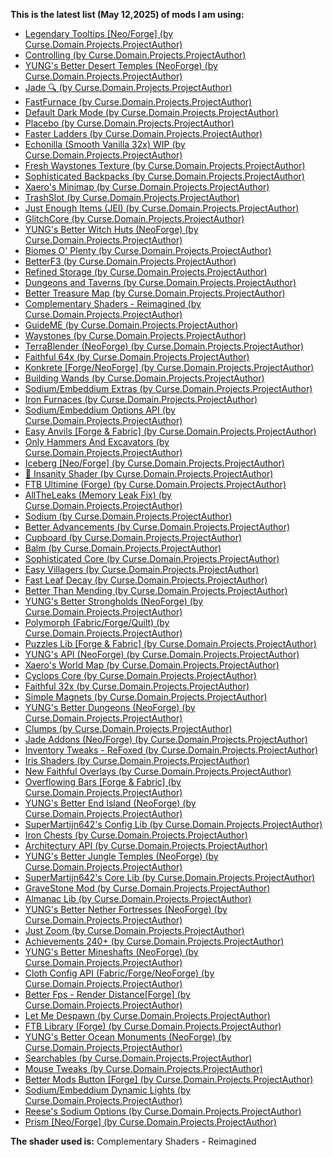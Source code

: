 **This is the latest list (May 12,2025) of mods I am using:**
*   [Legendary Tooltips \[Neo/Forge\] (by Curse.Domain.Projects.ProjectAuthor)](https://www.curseforge.com/minecraft/mc-mods/legendary-tooltips)
*   [Controlling (by Curse.Domain.Projects.ProjectAuthor)](https://www.curseforge.com/minecraft/mc-mods/controlling)
*   [YUNG's Better Desert Temples (NeoForge) (by Curse.Domain.Projects.ProjectAuthor)](https://www.curseforge.com/minecraft/mc-mods/yungs-better-desert-temples-neoforge)
*   [Jade 🔍 (by Curse.Domain.Projects.ProjectAuthor)](https://www.curseforge.com/minecraft/mc-mods/jade)
*   [FastFurnace (by Curse.Domain.Projects.ProjectAuthor)](https://www.curseforge.com/minecraft/mc-mods/fastfurnace)
*   [Default Dark Mode (by Curse.Domain.Projects.ProjectAuthor)](https://www.curseforge.com/minecraft/texture-packs/default-dark-mode)
*   [Placebo (by Curse.Domain.Projects.ProjectAuthor)](https://www.curseforge.com/minecraft/mc-mods/placebo)
*   [Faster Ladders (by Curse.Domain.Projects.ProjectAuthor)](https://www.curseforge.com/minecraft/mc-mods/faster-ladders)
*   [Echonilla (Smooth Vanilla 32x) WIP (by Curse.Domain.Projects.ProjectAuthor)](https://www.curseforge.com/minecraft/texture-packs/echonilla)
*   [Fresh Waystones Texture (by Curse.Domain.Projects.ProjectAuthor)](https://www.curseforge.com/minecraft/texture-packs/fresh-waystones-texture)
*   [Sophisticated Backpacks (by Curse.Domain.Projects.ProjectAuthor)](https://www.curseforge.com/minecraft/mc-mods/sophisticated-backpacks)
*   [Xaero's Minimap (by Curse.Domain.Projects.ProjectAuthor)](https://www.curseforge.com/minecraft/mc-mods/xaeros-minimap)
*   [TrashSlot (by Curse.Domain.Projects.ProjectAuthor)](https://www.curseforge.com/minecraft/mc-mods/trashslot)
*   [Just Enough Items (JEI) (by Curse.Domain.Projects.ProjectAuthor)](https://www.curseforge.com/minecraft/mc-mods/jei)
*   [GlitchCore (by Curse.Domain.Projects.ProjectAuthor)](https://www.curseforge.com/minecraft/mc-mods/glitchcore)
*   [YUNG's Better Witch Huts (NeoForge) (by Curse.Domain.Projects.ProjectAuthor)](https://www.curseforge.com/minecraft/mc-mods/yungs-better-witch-huts-neoforge)
*   [Biomes O' Plenty (by Curse.Domain.Projects.ProjectAuthor)](https://www.curseforge.com/minecraft/mc-mods/biomes-o-plenty)
*   [BetterF3 (by Curse.Domain.Projects.ProjectAuthor)](https://www.curseforge.com/minecraft/mc-mods/betterf3)
*   [Refined Storage (by Curse.Domain.Projects.ProjectAuthor)](https://www.curseforge.com/minecraft/mc-mods/refined-storage)
*   [Dungeons and Taverns (by Curse.Domain.Projects.ProjectAuthor)](https://www.curseforge.com/minecraft/mc-mods/dungeon-and-taverns)
*   [Better Treasure Map (by Curse.Domain.Projects.ProjectAuthor)](https://www.curseforge.com/minecraft/mc-mods/treasuredistance)
*   [Complementary Shaders - Reimagined (by Curse.Domain.Projects.ProjectAuthor)](https://www.curseforge.com/minecraft/shaders/complementary-reimagined)
*   [GuideME (by Curse.Domain.Projects.ProjectAuthor)](https://www.curseforge.com/minecraft/mc-mods/guideme)
*   [Waystones (by Curse.Domain.Projects.ProjectAuthor)](https://www.curseforge.com/minecraft/mc-mods/waystones)
*   [TerraBlender (NeoForge) (by Curse.Domain.Projects.ProjectAuthor)](https://www.curseforge.com/minecraft/mc-mods/terrablender-neoforge)
*   [Faithful 64x (by Curse.Domain.Projects.ProjectAuthor)](https://www.curseforge.com/minecraft/texture-packs/faithful-64x)
*   [Konkrete \[Forge/NeoForge\] (by Curse.Domain.Projects.ProjectAuthor)](https://www.curseforge.com/minecraft/mc-mods/konkrete)
*   [Building Wands (by Curse.Domain.Projects.ProjectAuthor)](https://www.curseforge.com/minecraft/mc-mods/building-wands)
*   [Sodium/Embeddium Extras (by Curse.Domain.Projects.ProjectAuthor)](https://www.curseforge.com/minecraft/mc-mods/magnesium-extras)
*   [Iron Furnaces (by Curse.Domain.Projects.ProjectAuthor)](https://www.curseforge.com/minecraft/mc-mods/iron-furnaces)
*   [Sodium/Embeddium Options API (by Curse.Domain.Projects.ProjectAuthor)](https://www.curseforge.com/minecraft/mc-mods/sodium-options-api)
*   [Easy Anvils \[Forge & Fabric\] (by Curse.Domain.Projects.ProjectAuthor)](https://www.curseforge.com/minecraft/mc-mods/easy-anvils)
*   [Only Hammers And Excavators (by Curse.Domain.Projects.ProjectAuthor)](https://www.curseforge.com/minecraft/mc-mods/only-hammers-and-excavators)
*   [Iceberg \[Neo/Forge\] (by Curse.Domain.Projects.ProjectAuthor)](https://www.curseforge.com/minecraft/mc-mods/iceberg)
*   [🎃 Insanity Shader (by Curse.Domain.Projects.ProjectAuthor)](https://www.curseforge.com/minecraft/shaders/insanity-shader)
*   [FTB Ultimine (Forge) (by Curse.Domain.Projects.ProjectAuthor)](https://www.curseforge.com/minecraft/mc-mods/ftb-ultimine-forge)
*   [AllTheLeaks (Memory Leak Fix) (by Curse.Domain.Projects.ProjectAuthor)](https://www.curseforge.com/minecraft/mc-mods/alltheleaks)
*   [Sodium (by Curse.Domain.Projects.ProjectAuthor)](https://www.curseforge.com/minecraft/mc-mods/sodium)
*   [Better Advancements (by Curse.Domain.Projects.ProjectAuthor)](https://www.curseforge.com/minecraft/mc-mods/better-advancements)
*   [Cupboard (by Curse.Domain.Projects.ProjectAuthor)](https://www.curseforge.com/minecraft/mc-mods/cupboard)
*   [Balm (by Curse.Domain.Projects.ProjectAuthor)](https://www.curseforge.com/minecraft/mc-mods/balm)
*   [Sophisticated Core (by Curse.Domain.Projects.ProjectAuthor)](https://www.curseforge.com/minecraft/mc-mods/sophisticated-core)
*   [Easy Villagers (by Curse.Domain.Projects.ProjectAuthor)](https://www.curseforge.com/minecraft/mc-mods/easy-villagers)
*   [Fast Leaf Decay (by Curse.Domain.Projects.ProjectAuthor)](https://www.curseforge.com/minecraft/mc-mods/fast-leaf-decay)
*   [Better Than Mending (by Curse.Domain.Projects.ProjectAuthor)](https://www.curseforge.com/minecraft/mc-mods/better-than-mending)
*   [YUNG's Better Strongholds (NeoForge) (by Curse.Domain.Projects.ProjectAuthor)](https://www.curseforge.com/minecraft/mc-mods/yungs-better-strongholds-neoforge)
*   [Polymorph (Fabric/Forge/Quilt) (by Curse.Domain.Projects.ProjectAuthor)](https://www.curseforge.com/minecraft/mc-mods/polymorph)
*   [Puzzles Lib \[Forge & Fabric\] (by Curse.Domain.Projects.ProjectAuthor)](https://www.curseforge.com/minecraft/mc-mods/puzzles-lib)
*   [YUNG's API (NeoForge) (by Curse.Domain.Projects.ProjectAuthor)](https://www.curseforge.com/minecraft/mc-mods/yungs-api-neoforge)
*   [Xaero's World Map (by Curse.Domain.Projects.ProjectAuthor)](https://www.curseforge.com/minecraft/mc-mods/xaeros-world-map)
*   [Cyclops Core (by Curse.Domain.Projects.ProjectAuthor)](https://www.curseforge.com/minecraft/mc-mods/cyclops-core)
*   [Faithful 32x (by Curse.Domain.Projects.ProjectAuthor)](https://www.curseforge.com/minecraft/texture-packs/faithful-32x)
*   [Simple Magnets (by Curse.Domain.Projects.ProjectAuthor)](https://www.curseforge.com/minecraft/mc-mods/simple-magnets)
*   [YUNG's Better Dungeons (NeoForge) (by Curse.Domain.Projects.ProjectAuthor)](https://www.curseforge.com/minecraft/mc-mods/yungs-better-dungeons-neoforge)
*   [Clumps (by Curse.Domain.Projects.ProjectAuthor)](https://www.curseforge.com/minecraft/mc-mods/clumps)
*   [Jade Addons (Neo/Forge) (by Curse.Domain.Projects.ProjectAuthor)](https://www.curseforge.com/minecraft/mc-mods/jade-addons)
*   [Inventory Tweaks - ReFoxed (by Curse.Domain.Projects.ProjectAuthor)](https://www.curseforge.com/minecraft/mc-mods/inventory-tweaks-refoxed)
*   [Iris Shaders (by Curse.Domain.Projects.ProjectAuthor)](https://www.curseforge.com/minecraft/mc-mods/irisshaders)
*   [New Faithful Overlays (by Curse.Domain.Projects.ProjectAuthor)](https://www.curseforge.com/minecraft/texture-packs/new-faithful-overlays)
*   [Overflowing Bars \[Forge & Fabric\] (by Curse.Domain.Projects.ProjectAuthor)](https://www.curseforge.com/minecraft/mc-mods/overflowing-bars)
*   [YUNG's Better End Island (NeoForge) (by Curse.Domain.Projects.ProjectAuthor)](https://www.curseforge.com/minecraft/mc-mods/yungs-better-end-island-neoforge)
*   [SuperMartijn642's Config Lib (by Curse.Domain.Projects.ProjectAuthor)](https://www.curseforge.com/minecraft/mc-mods/supermartijn642s-config-lib)
*   [Iron Chests (by Curse.Domain.Projects.ProjectAuthor)](https://www.curseforge.com/minecraft/mc-mods/iron-chests)
*   [Architectury API (by Curse.Domain.Projects.ProjectAuthor)](https://www.curseforge.com/minecraft/mc-mods/architectury-api)
*   [YUNG's Better Jungle Temples (NeoForge) (by Curse.Domain.Projects.ProjectAuthor)](https://www.curseforge.com/minecraft/mc-mods/yungs-better-jungle-temples-neoforge)
*   [SuperMartijn642's Core Lib (by Curse.Domain.Projects.ProjectAuthor)](https://www.curseforge.com/minecraft/mc-mods/supermartijn642s-core-lib)
*   [GraveStone Mod (by Curse.Domain.Projects.ProjectAuthor)](https://www.curseforge.com/minecraft/mc-mods/gravestone-mod)
*   [Almanac Lib (by Curse.Domain.Projects.ProjectAuthor)](https://www.curseforge.com/minecraft/mc-mods/almanac-lib)
*   [YUNG's Better Nether Fortresses (NeoForge) (by Curse.Domain.Projects.ProjectAuthor)](https://www.curseforge.com/minecraft/mc-mods/yungs-better-nether-fortresses-neoforge)
*   [Just Zoom (by Curse.Domain.Projects.ProjectAuthor)](https://www.curseforge.com/minecraft/mc-mods/just-zoom)
*   [Achievements 240+ (by Curse.Domain.Projects.ProjectAuthor)](https://www.curseforge.com/minecraft/mc-mods/achievements-mod-200)
*   [YUNG's Better Mineshafts (NeoForge) (by Curse.Domain.Projects.ProjectAuthor)](https://www.curseforge.com/minecraft/mc-mods/yungs-better-mineshafts-neoforge)
*   [Cloth Config API (Fabric/Forge/NeoForge) (by Curse.Domain.Projects.ProjectAuthor)](https://www.curseforge.com/minecraft/mc-mods/cloth-config)
*   [Better Fps - Render Distance\[Forge\] (by Curse.Domain.Projects.ProjectAuthor)](https://www.curseforge.com/minecraft/mc-mods/better-fps-render-distance)
*   [Let Me Despawn (by Curse.Domain.Projects.ProjectAuthor)](https://www.curseforge.com/minecraft/mc-mods/let-me-despawn)
*   [FTB Library (Forge) (by Curse.Domain.Projects.ProjectAuthor)](https://www.curseforge.com/minecraft/mc-mods/ftb-library-forge)
*   [YUNG's Better Ocean Monuments (NeoForge) (by Curse.Domain.Projects.ProjectAuthor)](https://www.curseforge.com/minecraft/mc-mods/yungs-better-ocean-monuments-neoforge)
*   [Searchables (by Curse.Domain.Projects.ProjectAuthor)](https://www.curseforge.com/minecraft/mc-mods/searchables)
*   [Mouse Tweaks (by Curse.Domain.Projects.ProjectAuthor)](https://www.curseforge.com/minecraft/mc-mods/mouse-tweaks)
*   [Better Mods Button \[Forge\] (by Curse.Domain.Projects.ProjectAuthor)](https://www.curseforge.com/minecraft/mc-mods/better-mods-button)
*   [Sodium/Embeddium Dynamic Lights (by Curse.Domain.Projects.ProjectAuthor)](https://www.curseforge.com/minecraft/mc-mods/dynamiclights-reforged)
*   [Reese's Sodium Options (by Curse.Domain.Projects.ProjectAuthor)](https://www.curseforge.com/minecraft/mc-mods/reeses-sodium-options)
*   [Prism \[Neo/Forge\] (by Curse.Domain.Projects.ProjectAuthor)](https://www.curseforge.com/minecraft/mc-mods/prism-lib)


**The shader used is:**
Complementary Shaders - Reimagined
